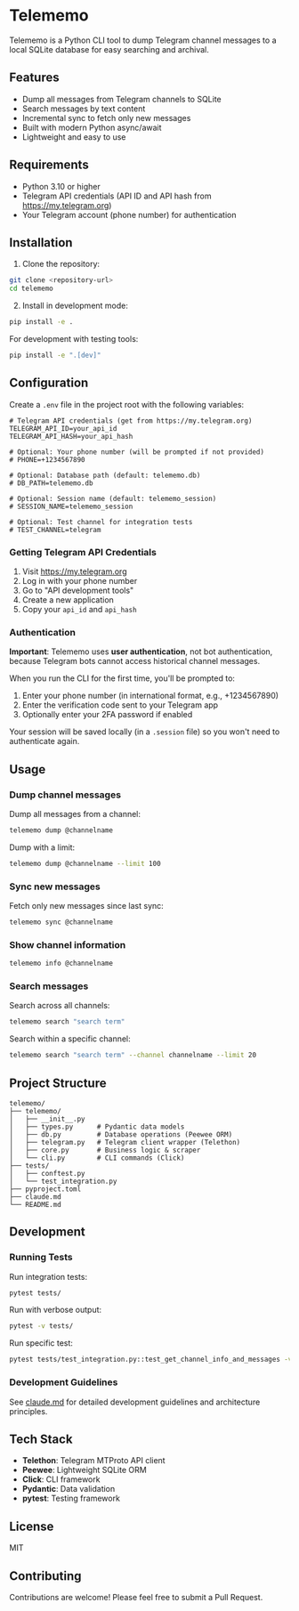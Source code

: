 # Telememo

Telememo is a Python CLI tool to dump Telegram channel messages to a local SQLite database for easy searching and archival.

## Features

- Dump all messages from Telegram channels to SQLite
- Search messages by text content
- Incremental sync to fetch only new messages
- Built with modern Python async/await
- Lightweight and easy to use

## Requirements

- Python 3.10 or higher
- Telegram API credentials (API ID and API hash from https://my.telegram.org)
- Your Telegram account (phone number) for authentication

## Installation

1. Clone the repository:
```bash
git clone <repository-url>
cd telememo
```

2. Install in development mode:
```bash
pip install -e .
```

For development with testing tools:
```bash
pip install -e ".[dev]"
```

## Configuration

Create a `.env` file in the project root with the following variables:

```env
# Telegram API credentials (get from https://my.telegram.org)
TELEGRAM_API_ID=your_api_id
TELEGRAM_API_HASH=your_api_hash

# Optional: Your phone number (will be prompted if not provided)
# PHONE=+1234567890

# Optional: Database path (default: telememo.db)
# DB_PATH=telememo.db

# Optional: Session name (default: telememo_session)
# SESSION_NAME=telememo_session

# Optional: Test channel for integration tests
# TEST_CHANNEL=telegram
```

### Getting Telegram API Credentials

1. Visit https://my.telegram.org
2. Log in with your phone number
3. Go to "API development tools"
4. Create a new application
5. Copy your `api_id` and `api_hash`

### Authentication

**Important**: Telememo uses **user authentication**, not bot authentication, because Telegram bots cannot access historical channel messages.

When you run the CLI for the first time, you'll be prompted to:
1. Enter your phone number (in international format, e.g., +1234567890)
2. Enter the verification code sent to your Telegram app
3. Optionally enter your 2FA password if enabled

Your session will be saved locally (in a `.session` file) so you won't need to authenticate again.

## Usage

### Dump channel messages

Dump all messages from a channel:
```bash
telememo dump @channelname
```

Dump with a limit:
```bash
telememo dump @channelname --limit 100
```

### Sync new messages

Fetch only new messages since last sync:
```bash
telememo sync @channelname
```

### Show channel information

```bash
telememo info @channelname
```

### Search messages

Search across all channels:
```bash
telememo search "search term"
```

Search within a specific channel:
```bash
telememo search "search term" --channel channelname --limit 20
```

## Project Structure

```
telememo/
├── telememo/
│   ├── __init__.py
│   ├── types.py      # Pydantic data models
│   ├── db.py         # Database operations (Peewee ORM)
│   ├── telegram.py   # Telegram client wrapper (Telethon)
│   ├── core.py       # Business logic & scraper
│   └── cli.py        # CLI commands (Click)
├── tests/
│   ├── conftest.py
│   └── test_integration.py
├── pyproject.toml
├── claude.md
└── README.md
```

## Development

### Running Tests

Run integration tests:
```bash
pytest tests/
```

Run with verbose output:
```bash
pytest -v tests/
```

Run specific test:
```bash
pytest tests/test_integration.py::test_get_channel_info_and_messages -v
```

### Development Guidelines

See [claude.md](claude.md) for detailed development guidelines and architecture principles.

## Tech Stack

- **Telethon**: Telegram MTProto API client
- **Peewee**: Lightweight SQLite ORM
- **Click**: CLI framework
- **Pydantic**: Data validation
- **pytest**: Testing framework

## License

MIT

## Contributing

Contributions are welcome! Please feel free to submit a Pull Request.
